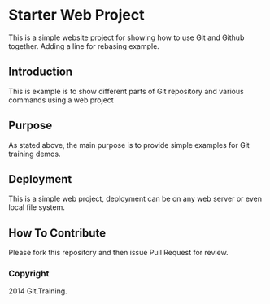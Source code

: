 # Starter Web Project

This is a simple website project for showing how to use Git and Github together. Adding a line for rebasing example.

## Introduction

This is example is to show different parts of Git repository and various commands using a web project

## Purpose

As stated above, the main purpose is to provide simple examples for Git training demos.

## Deployment

This is  a simple web project, deployment can be on any web server or even local file system.

## How To Contribute

Please fork this repository and then issue Pull Request for review.

### Copyright

2014 Git.Training.